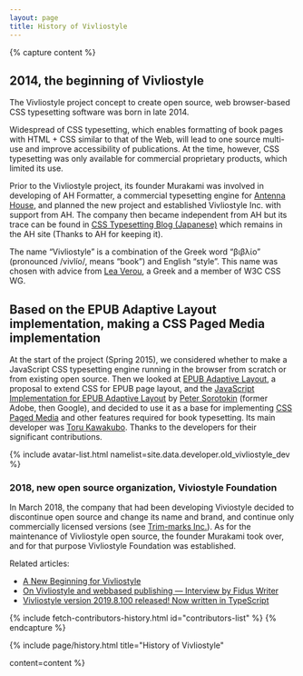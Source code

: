 ```yaml
---
layout: page
title: History of Vivliostyle
---
```



{% capture content %}
## 2014, the beginning of Vivliostyle

The Vivliostyle project concept to create open source, web browser-based CSS typesetting software was born in late 2014.

Widespread of CSS typesetting, which enables formatting of book pages with HTML + CSS similar to that of the Web, will lead to one source multi-use and improve accessibility of publications. At the time, however, CSS typesetting was only available for commercial proprietary products, which limited its use.

Prior to the Vivliostyle project, its founder Murakami was involved in developing of AH Formatter, a commercial typesetting engine for  [Antenna House](https://www.antennahouse.com/), and planned the new project and established Vivliostyle Inc. with support from AH. The company then became independent from AH but its trace can be found in [CSS Typesetting Blog (Japanese)](https://blog.antenna.co.jp/CSSPage2/) which remains in the AH site (Thanks to AH for keeping it).

The name “Vivliostyle” is a combination of the Greek word “βιβλίο” (pronounced /vivlío/, means “book”) and English “style”. This name was chosen with advice from [Lea Verou](http://lea.verou.me/), a Greek and a member of W3C CSS WG.


## Based on the EPUB Adaptive Layout implementation, making a CSS Paged Media implementation

At the start of the project (Spring 2015), we considered whether to make a JavaScript CSS typesetting engine running in the browser from scratch or from existing open source. Then we looked at [EPUB Adaptive Layout](http://idpf.org/epub/pgt/), a proposal to extend CSS for EPUB page layout, and the [JavaScript Implementation for EPUB Adaptive Layout](https://github.com/sorotokin/adaptive-layout) by [Peter Sorotokin](https://github.com/sorotokin) (former Adobe, then Google), and decided to use it as a base for implementing [CSS Paged Media](https://www.w3.org/TR/css-page-3/) and other features required for book typesetting.  Its main developer was [Toru Kawakubo](https://github.com/kwkbtr). Thanks to the developers for their significant contributions.


{% include avatar-list.html namelist=site.data.developer.old_vivliostyle_dev %}


### 2018, new open source organization, Viviostyle Foundation

In March 2018, the company that had been developing Viviostyle decided to discontinue open source and change its name and brand, and continue only commercially licensed versions (see [Trim-marks Inc.](https://trim-marks.com)). As for the maintenance of Vivliostyle open source, the founder Murakami took over, and for that purpose Vivliostyle Foundation was established.

Related articles:
- [A New Beginning for Vivliostyle](https://vivliostyle.org/blog/2018/03/26/a-new-beginning/)
- [On Vivliostyle and webbased publishing — Interview by Fidus Writer](https://vivliostyle.org/blog/2018/11/12/interview-by-fiduswriter/)
- [Vivliostyle version 2019.8.100 released! Now written in TypeScript](https://vivliostyle.org/blog/2019/08/16/vivliostyle-2019.8.100-released/)


<ul class="list--small" id="contributors-list"></ul>
{% include fetch-contributors-history.html id="contributors-list" %}
{% endcapture %}


{% include page/history.html
  title="History of Vivliostyle"

  content=content
%}
